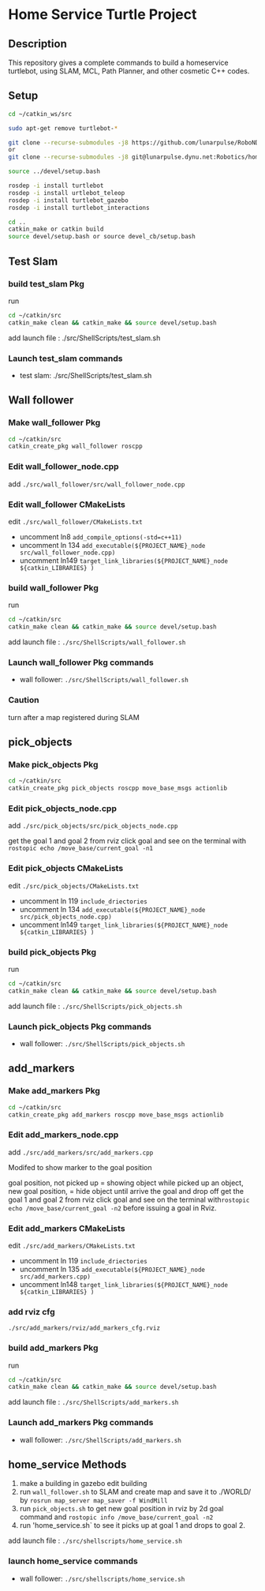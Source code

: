 # Home Service Turtle Project

## Description

This repository gives a complete commands to build a homeservice turtlebot, using SLAM, MCL, Path Planner, and other cosmetic C++ codes.

## Setup

```sh
cd ~/catkin_ws/src

sudo apt-get remove turtlebot-*

git clone --recurse-submodules -j8 https://github.com/lunarpulse/RoboND_HomeService.git
or
git clone --recurse-submodules -j8 git@lunarpulse.dynu.net:Robotics/homeserviceturtle.git

source ../devel/setup.bash

rosdep -i install turtlebot
rosdep -i install urtlebot_teleop
rosdep -i install turtlebot_gazebo
rosdep -i install turtlebot_interactions

cd ..
catkin_make or catkin build
source devel/setup.bash or source devel_cb/setup.bash
```

## Test Slam

### build test_slam Pkg

run

```sh
cd ~/catkin/src
catkin_make clean && catkin_make && source devel/setup.bash

```

add launch file : ./src/ShellScripts/test_slam.sh

### Launch test_slam commands

- test slam: ./src/ShellScripts/test_slam.sh

## Wall follower

### Make wall_follower Pkg

```sh
cd ~/catkin/src
catkin_create_pkg wall_follower roscpp
```

### Edit wall_follower_node.cpp

add `./src/wall_follower/src/wall_follower_node.cpp`

### Edit wall_follower CMakeLists

edit `./src/wall_follower/CMakeLists.txt`

- uncomment ln8 `add_compile_options(-std=c++11)`
- uncomment ln 134 `add_executable(${PROJECT_NAME}_node src/wall_follower_node.cpp)`
- uncomment ln149 `target_link_libraries(${PROJECT_NAME}_node  ${catkin_LIBRARIES} )`

### build wall_follower Pkg

run

```sh
cd ~/catkin/src
catkin_make clean && catkin_make && source devel/setup.bash

```

add launch file : `./src/ShellScripts/wall_follower.sh`

### Launch wall_follower Pkg commands

- wall follower: `./src/ShellScripts/wall_follower.sh`

### Caution

turn after a map registered during SLAM

## pick_objects

### Make pick_objects Pkg

```sh
cd ~/catkin/src
catkin_create_pkg pick_objects roscpp move_base_msgs actionlib
```

### Edit pick_objects_node.cpp

add `./src/pick_objects/src/pick_objects_node.cpp`

get the goal 1 and goal 2 from rviz click goal and see on the terminal with `rostopic echo /move_base/current_goal -n1`

### Edit pick_objects CMakeLists

edit `./src/pick_objects/CMakeLists.txt`

- uncomment ln 119 `include_driectories`
- uncomment ln 134 `add_executable(${PROJECT_NAME}_node src/pick_objects_node.cpp)`
- uncomment ln149 `target_link_libraries(${PROJECT_NAME}_node  ${catkin_LIBRARIES} )`

### build pick_objects Pkg

run

```sh
cd ~/catkin/src
catkin_make clean && catkin_make && source devel/setup.bash

```

add launch file : `./src/ShellScripts/pick_objects.sh`

### Launch pick_objects Pkg commands

- wall follower: `./src/ShellScripts/pick_objects.sh`

## add_markers

### Make add_markers Pkg

```sh
cd ~/catkin/src
catkin_create_pkg add_markers roscpp move_base_msgs actionlib
```

### Edit add_markers_node.cpp

add `./src/add_markers/src/add_markers.cpp`

Modifed to show marker to the goal position

goal position, not picked up = showing object
while picked up an object, new goal position, = hide object until arrive
the goal and drop off
get the goal 1 and goal 2 from rviz click goal and see on the terminal with`rostopic echo /move_base/current_goal -n2` before issuing a goal in Rviz.

### Edit add_markers CMakeLists

edit `./src/add_markers/CMakeLists.txt`

- uncomment ln 119 `include_driectories`
- uncomment ln 135 `add_executable(${PROJECT_NAME}_node src/add_markers.cpp)`
- uncomment ln148 `target_link_libraries(${PROJECT_NAME}_node  ${catkin_LIBRARIES} )`

### add rviz cfg

`./src/add_markers/rviz/add_markers_cfg.rviz`

### build add_markers Pkg

run

```sh
cd ~/catkin/src
catkin_make clean && catkin_make && source devel/setup.bash

```

add launch file : `./src/ShellScripts/add_markers.sh`

### Launch add_markers Pkg commands

- wall follower: `./src/ShellScripts/add_markers.sh`

## home_service Methods

 1. make a building in gazebo edit building
 2. run `wall_follower.sh` to SLAM and create map and save it to ./WORLD/ by `rosrun map_server map_saver -f WindMill`
 3. run `pick_objects.sh` to get new goal position in rviz by 2d goal command and `rostopic info /move_base/current_goal -n2`
 4. run 'home_service.sh` to see it picks up at goal 1 and drops to goal 2.

add launch file : `./src/shellscripts/home_service.sh`

### launch home_service commands

- wall follower: `./src/shellscripts/home_service.sh`
